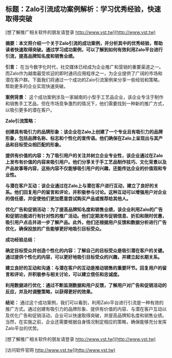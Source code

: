 ## **标题：Zalo引流成功案例解析：学习优秀经验，快速取得突破**

[想了解推广相关软件的朋友请登录 http://www.vst.tw](http://www.vst.tw)

**摘要：本文将介绍一个关于Zalo引流的成功案例，并分析其中的优秀经验，帮助读者快速取得突破。通过学习成功案例，可以了解到如何有效利用Zalo平台进行引流，提高品牌知名度和销售业绩。**

**引言：**
在当今数字化时代，社交媒体已经成为企业推广和营销的重要渠道之一。而Zalo作为越南最受欢迎的即时通讯应用程序之一，为企业提供了广阔的市场和潜在客户群。下面我们将通过一个成功的Zalo引流案例来分享一些经验和策略，帮助更多的企业实现快速突破。

**案例背景：**
这个成功案例涉及一家越南的小型手工艺品企业，该企业专注于制作和销售手工艺品，但在市场竞争激烈的情况下，他们需要找到一种新的推广方式，以吸引更多的潜在客户。

**Zalo引流策略：**

**创建具有吸引力的品牌形象：该企业在Zalo上创建了一个专业且有吸引力的品牌形象，包括品牌名称、标志和个性化的宣传语。他们确保在Zalo上呈现出与其产品和目标受众相匹配的形象。**

**提供有价值的内容：为了吸引用户的关注并树立企业专业性，该企业通过在Zalo上发布有价值的内容来吸引用户。他们分享关于手工艺品制作技巧、文化背景以及产品故事等内容，这些内容不仅能够吸引用户的兴趣，还能传达企业的价值观和专业性。**

**与潜在客户互动：该企业通过在Zalo上与潜在客户进行互动，建立了良好的关系。他们回复用户的留言和评论，并积极参与讨论。这种互动可以增强用户对企业的信任感，并促使他们更加愿意尝试购买产品或推荐给其他人。**

**优化广告和促销活动：为了提高品牌知名度和销售业绩，该企业利用Zalo的广告和促销功能进行有针对性的推广活动。他们定期发布促销信息、折扣和限时优惠，吸引用户点击并进一步了解产品。此外，他们还根据用户反馈和数据分析进行广告优化，确保投放的广告能够更好地吸引目标受众。**

**成功经验总结：**

**确定目标受众并创造个性化的内容：了解自己的目标受众是吸引潜在客户的关键。通过提供个性化的内容，可以更好地吸引目标受众的兴趣，并建立起长期关系。**

**建立良好的互动和沟通：与潜在客户的互动是推动销售的重要环节。回复用户的留言和评论，并积极参与相关讨论，可以建立信任和忠诚度。**

**利用数据进行优化：通过不断监测数据和用户反馈，了解用户对广告和促销活动的反应，并及时调整策略，以获得更好的效果。**

**结论：**
通过这个成功案例，我们可以看到，利用Zalo平台进行引流是一种有效的推广方式。通过创建有吸引力的品牌形象、提供有价值的内容、与潜在客户互动以及优化广告和促销活动，企业可以快速取得突破，并提高品牌知名度和销售业绩。当然，在实施之前，企业还需要根据自身情况制定相应的策略，确保能够充分发挥Zalo平台的优势。

[想了解推广相关软件的朋友请登录 http://www.vst.tw](http://www.vst.tw)


[访问软件官网 http://www.vst.tw](http://www.vst.tw)
